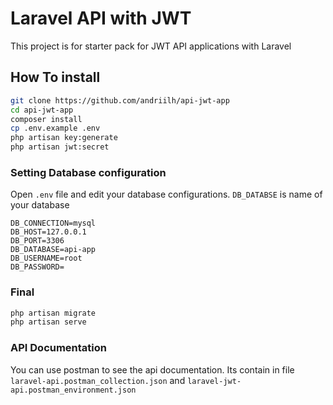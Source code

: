 # Laravel API with JWT
This project is for starter pack for JWT API applications with Laravel  
## How To install

```bash
git clone https://github.com/andriilh/api-jwt-app
cd api-jwt-app
composer install
cp .env.example .env
php artisan key:generate
php artisan jwt:secret
```
### Setting Database configuration
Open `.env` file and edit your database configurations. `DB_DATABSE` is name of your database
```
DB_CONNECTION=mysql
DB_HOST=127.0.0.1
DB_PORT=3306
DB_DATABASE=api-app
DB_USERNAME=root
DB_PASSWORD=
```

### Final
```bash
php artisan migrate
php artisan serve
```

### API Documentation
You can use postman to see the api documentation. Its contain in file `laravel-api.postman_collection.json` and `laravel-jwt-api.postman_environment.json`